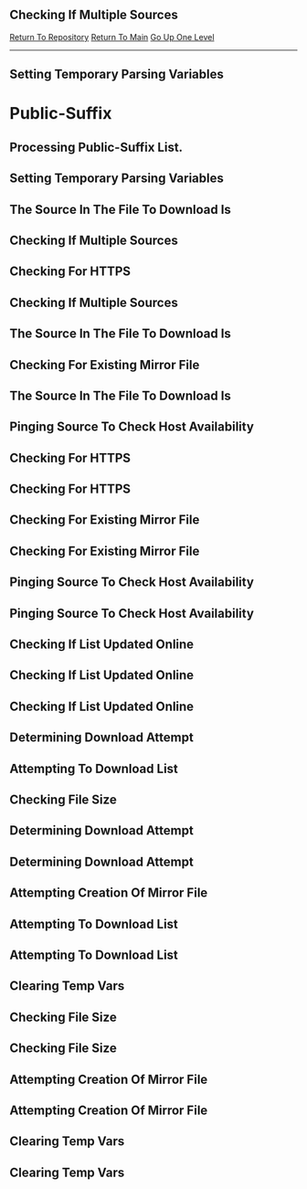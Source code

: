## Checking If Multiple Sources
[Return To Repository](https://github.com/DigitalWarrior/piholeparser/)
[Return To Main](https://github.com/DigitalWarrior/piholeparser/blob/master/RecentRunLogs/Mainlog.md)
[Go Up One Level](https://github.com/DigitalWarrior/piholeparser/blob/master/RecentRunLogs/TopLevelScripts/15-Processing-Top-Level-Domains.md)
____________________________________
## Setting Temporary Parsing Variables
# Public-Suffix
## Processing Public-Suffix List.
## Setting Temporary Parsing Variables
## The Source In The File To Download Is
## Checking If Multiple Sources
## Checking For HTTPS
## Checking If Multiple Sources
## The Source In The File To Download Is
## Checking For Existing Mirror File
## The Source In The File To Download Is
## Pinging Source To Check Host Availability
## Checking For HTTPS
## Checking For HTTPS
## Checking For Existing Mirror File
## Checking For Existing Mirror File
## Pinging Source To Check Host Availability
## Pinging Source To Check Host Availability
## Checking If List Updated Online
## Checking If List Updated Online
## Checking If List Updated Online
## Determining Download Attempt
## Attempting To Download List
## Checking File Size
## Determining Download Attempt
## Determining Download Attempt
## Attempting Creation Of Mirror File
## Attempting To Download List
## Attempting To Download List
## Clearing Temp Vars
## Checking File Size
## Checking File Size
## Attempting Creation Of Mirror File
## Attempting Creation Of Mirror File
## Clearing Temp Vars
## Clearing Temp Vars
